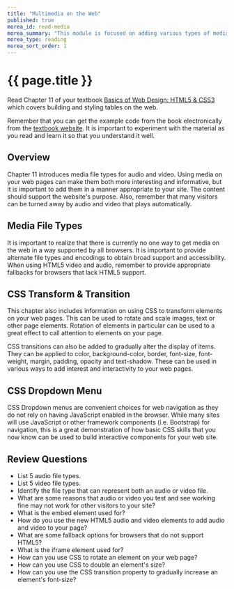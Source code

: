 ```yaml
---
title: "Multimedia on the Web"
published: true
morea_id: read-media
morea_summary: "This module is focused on adding various types of media files - audio & video - to websites."
morea_type: reading
morea_sort_order: 1
---
```



# {{ page.title }}
Read Chapter 11 of your textbook [Basics of Web Design: HTML5 & CSS3](http://wps.pearsoned.com/ecs_felke_bwdHTML5_CSS3_3/) which covers building and styling tables on the web.  

Remember that you can get the example code from the book electronically from the [textbook website](http://wps.pearsoned.com/ecs_felke_bwdHTML5_CSS3_3/).  It is important to experiment with the material as you read and learn it so that you understand it well.

## Overview
Chapter 11 introduces media file types for audio and video.  Using media on your web pages can make them both more interesting and informative, but it is important to add them in a manner appropriate to your site.  The content should support the website's purpose. Also, remember that many visitors can be turned away by audio and video that plays automatically.  

## Media File Types
It is important to realize that there is currently no one way to get media on the web in a way supported by all browsers.  It is important to provide alternate file types and encodings to obtain broad support and accessibility.  When using HTML5 video and audio, remember to provide appropriate fallbacks for browsers that lack HTML5 support.

## CSS Transform & Transition
This chapter also includes information on using CSS to transform elements on your web pages.  This can be used to rotate and scale images, text or other page elements.  Rotation of elements in particular can be used to a great effect to call attention to elements on your page.

CSS transitions can also be added to gradually alter the display of items. They can be applied to color, background-color, border, font-size, font-weight, margin, padding, opacity and text-shadow.  These can be used in various ways to add interest and interactivity to your web pages.

## CSS Dropdown Menu
CSS Dropdown menus are convenient choices for web navigation as they do not rely on having JavaScript enabled in the browser.  While many sites will use JavaScript or other framework components (i.e. Bootstrap) for navigation, this is a great demonstration of how basic CSS skills that you now know can be used to build interactive components for your web site.

## Review Questions

 - List 5 audio file types.
 - List 5 video file types.
 - Identify the file type that can represent both an audio or video file.
 - What are some reasons that audio or video you test and see working fine may not work for other visitors to your site?
 - What is the embed element used for?
 - How do you use the new HTML5 audio and video elements to add audio and video to your page?
 - What are some fallback options for browsers that do not support HTML5?
 - What is the iframe element used for?
 - How can you use CSS to rotate an element on your web page?
 - How can you use CSS to double an element's size?
 - How can you use the CSS transition property to gradually increase an element's font-size?
